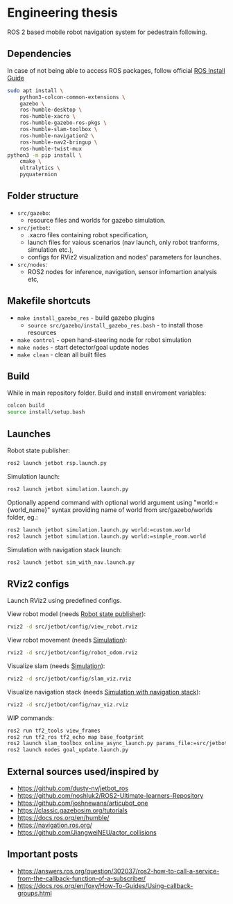 # Engineering thesis

ROS 2 based mobile robot navigation system for pedestrain following.

## Dependencies

In case of not being able to access ROS packages, follow official [ROS Install Guide](https://docs.ros.org/en/humble/Installation.html)

```bash
sudo apt install \
    python3-colcon-common-extensions \
    gazebo \
    ros-humble-desktop \
    ros-humble-xacro \
    ros-humble-gazebo-ros-pkgs \
    ros-humble-slam-toolbox \
    ros-humble-navigation2 \
    ros-humble-nav2-bringup \
    ros-humble-twist-mux
python3 -m pip install \
    cmake \
    ultralytics \
    pyquaternion
```

## Folder structure

* `src/gazebo`:
  * resource files and worlds for gazebo simulation.
* `src/jetbot`:
  * .xacro files containing robot specification,
  * launch files for vaious scenarios (nav launch, only robot tranforms, simulation etc.),
  * configs for RViz2 visualization and nodes' parameters for launches.
* `src/nodes`:
  * ROS2 nodes for inference, navigation, sensor infomartion analysis etc,

## Makefile shortcuts

* `make install_gazebo_res`       - build gazebo plugins
  * `source src/gazebo/install_gazebo_res.bash` - to install those resources 
* `make control`                  - open hand-steering node for robot simulation
* `make nodes`                    - start detector/goal update nodes
* `make clean`                    - clean all built files

## Build

While in main repository folder.
Build and install enviroment variables:

```bash
colcon build
source install/setup.bash
```

## Launches

Robot state publisher:

```bash
ros2 launch jetbot rsp.launch.py
```

Simulation launch:

```bash
ros2 launch jetbot simulation.launch.py
```

Optionally append command with optional world argument using "world:={world_name}" syntax providing name of world from src/gazebo/worlds folder, eg.:

```bash
ros2 launch jetbot simulation.launch.py world:=custom.world
ros2 launch jetbot simulation.launch.py world:=simple_room.world
```

Simulation with navigation stack launch:

```bash
ros2 launch jetbot sim_with_nav.launch.py
```

## RViz2 configs

Launch RViz2 using predefined configs.

View robot model (needs [Robot state publisher](#launches)):

```bash
rviz2 -d src/jetbot/config/view_robot.rviz
```

View robot movement (needs [Simulation](#launches)):

```bash
rviz2 -d src/jetbot/config/robot_odom.rviz
```

Visualize slam (needs [Simulation](#launches)):

```bash
rviz2 -d src/jetbot/config/slam_viz.rviz
```

Visualize navigation stack (needs [Simulation with navigation stack](#launches)):

```bash
rviz2 -d src/jetbot/config/nav_viz.rviz
```

WIP commands:
```bash
ros2 run tf2_tools view_frames
ros2 run tf2_ros tf2_echo map base_footprint
ros2 launch slam_toolbox online_async_launch.py params_file:=src/jetbot/config/mapper_params_online_async.yaml use_sim_time:=true
ros2 launch nodes goal_update.launch.py 
```

## External sources used/inspired by

* <https://github.com/dusty-nv/jetbot_ros>
* <https://github.com/noshluk2/ROS2-Ultimate-learners-Repository>
* <https://github.com/joshnewans/articubot_one>
* <https://classic.gazebosim.org/tutorials>
* <https://docs.ros.org/en/humble/>
* <https://navigation.ros.org/>
* <https://github.com/JiangweiNEU/actor_collisions>

## Important posts
* https://answers.ros.org/question/302037/ros2-how-to-call-a-service-from-the-callback-function-of-a-subscriber/
* https://docs.ros.org/en/foxy/How-To-Guides/Using-callback-groups.html
